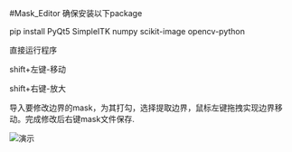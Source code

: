 #Mask_Editor
确保安装以下package

pip install PyQt5 SimpleITK numpy scikit-image opencv-python

直接运行程序

shift+左键-移动

shift+右键-放大

导入要修改边界的mask，为其打勾，选择提取边界，鼠标左键拖拽实现边界移动。完成修改后右键mask文件保存.

![演示](https://github.com/Lagranmoon23/Boundary-modification/blob/main/tinywow_gif_80359642.gif)
